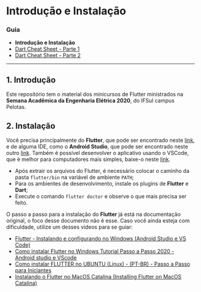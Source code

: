 # Introdução e Instalação
### Guia
* **Introdução e Instalação** 
* [Dart Cheat Sheet - Parte 1](study_content/dart_cheat_sheet_i.md)
* [Dart Cheat Sheet - Parte 2](study_content/dart_cheat_sheet_ii.md)
--- ---
## 1. Introdução

Este repositório tem o material dos minicursos de Flutter ministrados na **Semana Acadêmica da Engenharia Elétrica 2020**, do IFSul campus Pelotas.

## 2. Instalação

Você precisa principalmente do **Flutter**, que pode ser encontrado neste [link](https://flutter.dev/docs/get-started/install), e de alguma IDE, como o **Android Studio**, que pode ser encontrado neste outro [link](https://developer.android.com/studio). Também é possível desenvolver o aplicativo usando o VSCode, que é melhor para computadores mais simples, baixe-o neste [link](https://code.visualstudio.com/). 

* Após extrair os arquivos do Flutter, é necessário colocar o caminho da pasta `flutter/bin` na variável de ambiente `PATH`;
* Para os ambientes de desenvolvimento, instale os plugins de **Flutter** e **Dart**;
* Execute o comando `flutter doctor` e observe o que mais precisa ser feito.

O passo a passo para a instalação do **Flutter** já está na documentação original, o foco desse documento não é esse. Caso você ainda esteja com dificuldade, utilize um desses vídeos para se guiar: 

* [Flutter - Instalando e configurando no Windows (Android Studio e VS Code)](https://www.youtube.com/watch?v=frrUB8pEIng)
* [Como instalar Flutter no Windows Tutorial Passo a Passo 2020 - Android studio e VScode](https://www.youtube.com/watch?v=yuyoorvL1Y4)
* [Como instalar FLUTTER no UBUNTU (Linux) - (PT-BR) - Passo a Passo para Iniciantes](https://www.youtube.com/watch?v=47WPjNd7pdY)
* [Instalando o Flutter no MacOS Catalina (Installing Flutter on MacOS Catalina)](https://www.youtube.com/watch?v=qe2G3gXRMMw)
